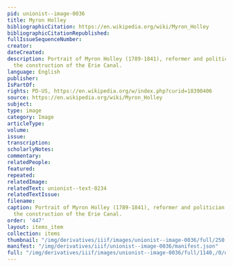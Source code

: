 ```yaml
---
pid: unionist--image-0036
title: Myron Holley
bibliographicCitation: https://en.wikipedia.org/wiki/Myron_Holley
bibliographicCitationRepublished: 
fullIssueSequenceNumber: 
creator: 
dateCreated: 
description: Portrait of Myron Holley (1789-1841), reformer and politician who helped
  the construction of the Erie Canal.
language: English
publisher: 
IsPartOf: 
rights: PD-US, https://en.wikipedia.org/w/index.php?curid=18390406
source: https://en.wikipedia.org/wiki/Myron_Holley
subject: 
type: image
category: Image
articleType: 
volume: 
issue: 
transcription: 
scholarlyNotes: 
commentary: 
relatedPeople: 
featured: 
repeated: 
relatedImage: 
relatedText: unionist--text-0234
relatedTextIssue: 
filename: 
caption: Portrait of Myron Holley (1789-1841), reformer and politician who helped
  the construction of the Erie Canal.
order: '447'
layout: items_item
collection: items
thumbnail: "/img/derivatives/iiif/images/unionist--image-0036/full/250,/0/default.jpg"
manifest: "/img/derivatives/iiif/unionist--image-0036/manifest.json"
full: "/img/derivatives/iiif/images/unionist--image-0036/full/1140,/0/default.jpg"
---
```

